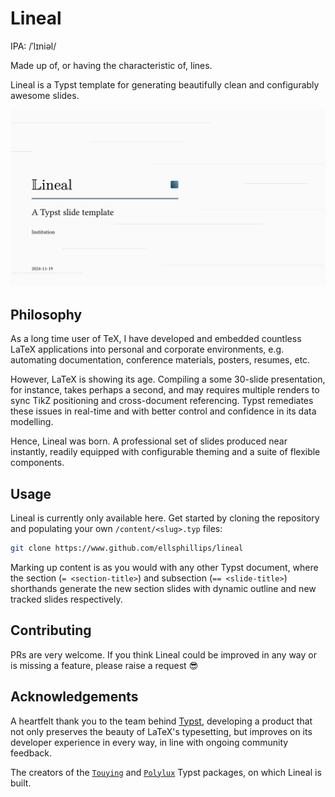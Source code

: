 # Lineal

IPA: /ˈlɪniəl/

Made up of, or having the characteristic of, lines.

Lineal is a Typst template for generating beautifully clean and configurably awesome slides.

![Demo slide deck](/assets/img/demo.gif)

## Philosophy

As a long time user of TeX, I have developed and embedded countless LaTeX applications into personal and corporate environments, e.g. automating documentation, conference materials, posters, resumes, etc.

However, LaTeX is showing its age. Compiling a some 30-slide presentation, for instance, takes perhaps a second, and may requires multiple renders to sync TikZ positioning and cross-document referencing. Typst remediates these issues in real-time and with better control and confidence in its data modelling.

Hence, Lineal was born. A professional set of slides produced near instantly, readily equipped with configurable theming and a suite of flexible components.

## Usage

Lineal is currently only available here. Get started by cloning the repository and populating your own `/content/<slug>.typ` files:

```bash
git clone https://www.github.com/ellsphillips/lineal
```

Marking up content is as you would with any other Typst document, where the section (`= <section-title>`) and subsection (`== <slide-title>`) shorthands generate the new section slides with dynamic outline and new tracked slides respectively.

## Contributing

PRs are very welcome. If you think Lineal could be improved in any way or is missing a feature, please raise a request 😎

## Acknowledgements

A heartfelt thank you to the team behind [Typst](https://github.com/typst/typst), developing a product that not only preserves the beauty of LaTeX's typesetting, but improves on its developer experience in every way, in line with ongoing community feedback.

The creators of the [`Touying`](https://github.com/touying-typ/touying) and [`Polylux`](https://github.com/andreasKroepelin/polylux) Typst packages, on which Lineal is built.
